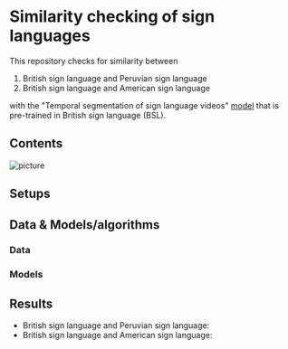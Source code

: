 # Similarity checking of sign languages

This repository checks for similarity between 
1) British sign language and Peruvian sign language 
2) British sign language and American sign language

with the "Temporal segmentation of sign language videos" [model](https://github.com/tonnidas/sign-segmentation) that is pre-trained in British sign language (BSL).

## Contents
![picture](how2sign.jpg)

## Setups

## Data & Models/algorithms

### Data

### Models

## Results
- British sign language and Peruvian sign language: 
- British sign language and American sign language:
